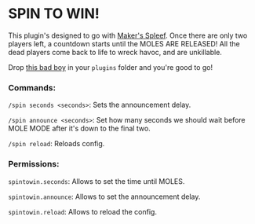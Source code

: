 # SPIN TO WIN!

This plugin's designed to go with [Maker's Spleef](https://minemakers.net/makers-spleef-2). Once there are only two players left, a countdown starts until the MOLES ARE RELEASED! All the dead players come back to life to wreck havoc, and are unkillable.

Drop [this bad boy](https://github.com/TheKingElessar/SpinToWin/releases) in your `plugins` folder and you're good to go!

### Commands:
`/spin seconds <seconds>`: Sets the announcement delay.

`/spin announce <seconds>`: Set how many seconds we should wait before MOLE MODE after it's down to the final two.

`/spin reload`: Reloads config.

### Permissions:
`spintowin.seconds`: Allows to set the time until MOLES.

`spintowin.announce`: Allows to set the announcement delay.

`spintowin.reload`: Allows to reload the config.